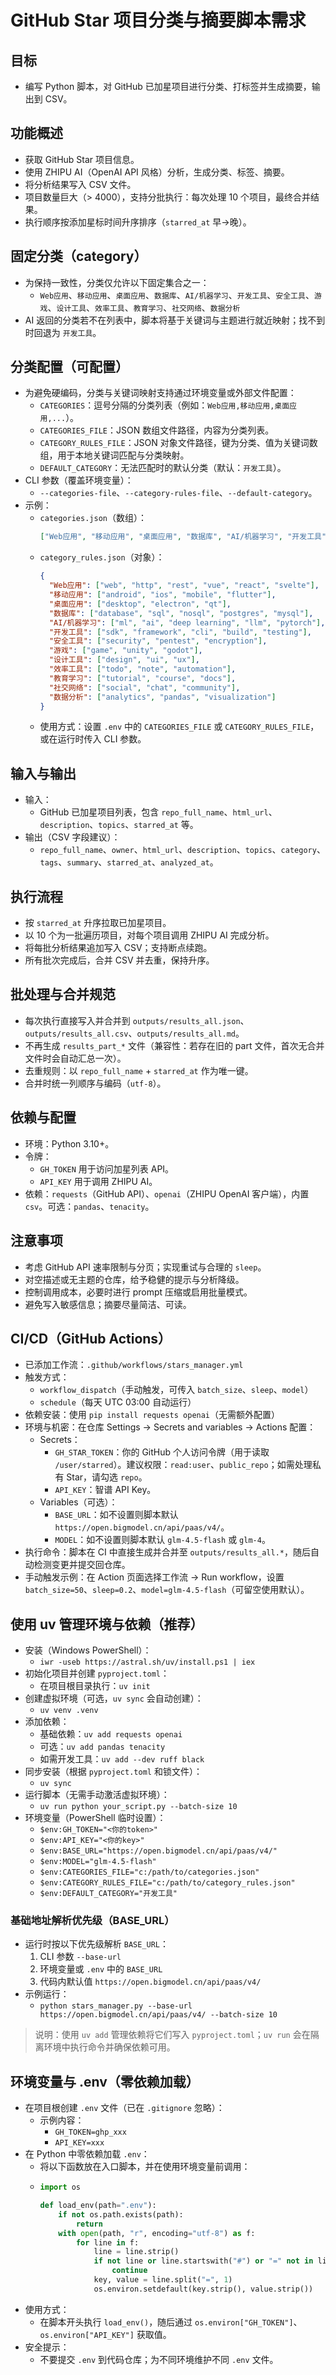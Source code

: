 # GitHub Star 项目分类与摘要脚本需求

## 目标
- 编写 Python 脚本，对 GitHub 已加星项目进行分类、打标签并生成摘要，输出到 CSV。

## 功能概述
- 获取 GitHub Star 项目信息。
- 使用 ZHIPU AI（OpenAI API 风格）分析，生成分类、标签、摘要。
- 将分析结果写入 CSV 文件。
- 项目数量巨大（> 4000），支持分批执行：每次处理 10 个项目，最终合并结果。
- 执行顺序按添加星标时间升序排序（`starred_at` 早→晚）。

## 固定分类（category）
- 为保持一致性，分类仅允许以下固定集合之一：
  - `Web应用`、`移动应用`、`桌面应用`、`数据库`、`AI/机器学习`、`开发工具`、`安全工具`、`游戏`、`设计工具`、`效率工具`、`教育学习`、`社交网络`、`数据分析`
- AI 返回的分类若不在列表中，脚本将基于关键词与主题进行就近映射；找不到时回退为 `开发工具`。

## 分类配置（可配置）
- 为避免硬编码，分类与关键词映射支持通过环境变量或外部文件配置：
  - `CATEGORIES`：逗号分隔的分类列表（例如：`Web应用,移动应用,桌面应用,...`）。
  - `CATEGORIES_FILE`：JSON 数组文件路径，内容为分类列表。
  - `CATEGORY_RULES_FILE`：JSON 对象文件路径，键为分类、值为关键词数组，用于本地关键词匹配与分类映射。
  - `DEFAULT_CATEGORY`：无法匹配时的默认分类（默认：`开发工具`）。
- CLI 参数（覆盖环境变量）：
  - `--categories-file`、`--category-rules-file`、`--default-category`。
- 示例：
  - `categories.json`（数组）：
    ```json
    ["Web应用", "移动应用", "桌面应用", "数据库", "AI/机器学习", "开发工具", "安全工具", "游戏", "设计工具", "效率工具", "教育学习", "社交网络", "数据分析"]
    ```
  - `category_rules.json`（对象）：
    ```json
    {
      "Web应用": ["web", "http", "rest", "vue", "react", "svelte"],
      "移动应用": ["android", "ios", "mobile", "flutter"],
      "桌面应用": ["desktop", "electron", "qt"],
      "数据库": ["database", "sql", "nosql", "postgres", "mysql"],
      "AI/机器学习": ["ml", "ai", "deep learning", "llm", "pytorch"],
      "开发工具": ["sdk", "framework", "cli", "build", "testing"],
      "安全工具": ["security", "pentest", "encryption"],
      "游戏": ["game", "unity", "godot"],
      "设计工具": ["design", "ui", "ux"],
      "效率工具": ["todo", "note", "automation"],
      "教育学习": ["tutorial", "course", "docs"],
      "社交网络": ["social", "chat", "community"],
      "数据分析": ["analytics", "pandas", "visualization"]
    }
    ```
  - 使用方式：设置 `.env` 中的 `CATEGORIES_FILE` 或 `CATEGORY_RULES_FILE`，或在运行时传入 CLI 参数。

## 输入与输出
- 输入：
  - GitHub 已加星项目列表，包含 `repo_full_name`、`html_url`、`description`、`topics`、`starred_at` 等。
- 输出（CSV 字段建议）：
  - `repo_full_name`、`owner`、`html_url`、`description`、`topics`、`category`、`tags`、`summary`、`starred_at`、`analyzed_at`。

## 执行流程
- 按 `starred_at` 升序拉取已加星项目。
- 以 10 个为一批遍历项目，对每个项目调用 ZHIPU AI 完成分析。
- 将每批分析结果追加写入 CSV；支持断点续跑。
- 所有批次完成后，合并 CSV 并去重，保持升序。

## 批处理与合并规范
- 每次执行直接写入并合并到 `outputs/results_all.json`、`outputs/results_all.csv`、`outputs/results_all.md`。
- 不再生成 `results_part_*` 文件（兼容性：若存在旧的 part 文件，首次无合并文件时会自动汇总一次）。
- 去重规则：以 `repo_full_name` + `starred_at` 作为唯一键。
- 合并时统一列顺序与编码（`utf-8`）。

## 依赖与配置
- 环境：Python 3.10+。
- 令牌：
  - `GH_TOKEN` 用于访问加星列表 API。
  - `API_KEY` 用于调用 ZHIPU AI。
 - 依赖：`requests`（GitHub API）、`openai`（ZHIPU OpenAI 客户端），内置 `csv`。可选：`pandas`、`tenacity`。

## 注意事项
- 考虑 GitHub API 速率限制与分页；实现重试与合理的 `sleep`。
- 对空描述或无主题的仓库，给予稳健的提示与分析降级。
- 控制调用成本，必要时进行 prompt 压缩或启用批量模式。
- 避免写入敏感信息；摘要尽量简洁、可读。

## CI/CD（GitHub Actions）
- 已添加工作流：`.github/workflows/stars_manager.yml`
- 触发方式：
  - `workflow_dispatch`（手动触发，可传入 `batch_size`、`sleep`、`model`）
  - `schedule`（每天 UTC 03:00 自动运行）
- 依赖安装：使用 `pip install requests openai`（无需额外配置）
- 环境与机密：在仓库 Settings → Secrets and variables → Actions 配置：
  - Secrets：
    - `GH_STAR_TOKEN`：你的 GitHub 个人访问令牌（用于读取 `/user/starred`）。建议权限：`read:user`、`public_repo`；如需处理私有 Star，请勾选 `repo`。
    - `API_KEY`：智谱 API Key。
  - Variables（可选）：
    - `BASE_URL`：如不设置则脚本默认 `https://open.bigmodel.cn/api/paas/v4/`。
    - `MODEL`：如不设置则脚本默认 `glm-4.5-flash` 或 `glm-4`。
- 执行命令：脚本在 CI 中直接生成并合并至 `outputs/results_all.*`，随后自动检测变更并提交回仓库。
- 手动触发示例：在 Action 页面选择工作流 → Run workflow，设置 `batch_size=50`、`sleep=0.2`、`model=glm-4.5-flash`（可留空使用默认）。

## 使用 uv 管理环境与依赖（推荐）
- 安装（Windows PowerShell）：
  - `iwr -useb https://astral.sh/uv/install.ps1 | iex`
- 初始化项目并创建 `pyproject.toml`：
  - 在项目根目录执行：`uv init`
- 创建虚拟环境（可选，`uv sync` 会自动创建）：
  - `uv venv .venv`
- 添加依赖：
  - 基础依赖：`uv add requests openai`
  - 可选：`uv add pandas tenacity`
  - 如需开发工具：`uv add --dev ruff black`
- 同步安装（根据 `pyproject.toml` 和锁文件）：
  - `uv sync`
- 运行脚本（无需手动激活虚拟环境）：
  - `uv run python your_script.py --batch-size 10`
- 环境变量（PowerShell 临时设置）：
  - `$env:GH_TOKEN="<你的token>"`
  - `$env:API_KEY="<你的key>"`
  - `$env:BASE_URL="https://open.bigmodel.cn/api/paas/v4/"`
  - `$env:MODEL="glm-4.5-flash"`
  - `$env:CATEGORIES_FILE="c:/path/to/categories.json"`
  - `$env:CATEGORY_RULES_FILE="c:/path/to/category_rules.json"`
  - `$env:DEFAULT_CATEGORY="开发工具"`

### 基础地址解析优先级（BASE_URL）
- 运行时按以下优先级解析 `BASE_URL`：
  1. CLI 参数 `--base-url`
  2. 环境变量或 `.env` 中的 `BASE_URL`
  3. 代码内默认值 `https://open.bigmodel.cn/api/paas/v4/`
- 示例运行：
  - `python stars_manager.py --base-url https://open.bigmodel.cn/api/paas/v4/ --batch-size 10`

> 说明：使用 `uv add` 管理依赖将它们写入 `pyproject.toml`；`uv run` 会在隔离环境中执行命令并确保依赖可用。

## 环境变量与 .env（零依赖加载）
- 在项目根创建 `.env` 文件（已在 `.gitignore` 忽略）：
  - 示例内容：
    - `GH_TOKEN=ghp_xxx`
    - `API_KEY=xxx`
- 在 Python 中零依赖加载 `.env`：
  - 将以下函数放在入口脚本，并在使用环境变量前调用：
  - 
    ```python
    import os

    def load_env(path=".env"):
        if not os.path.exists(path):
            return
        with open(path, "r", encoding="utf-8") as f:
            for line in f:
                line = line.strip()
                if not line or line.startswith("#") or "=" not in line:
                    continue
                key, value = line.split("=", 1)
                os.environ.setdefault(key.strip(), value.strip())
    ```
- 使用方式：
  - 在脚本开头执行 `load_env()`，随后通过 `os.environ["GH_TOKEN"]`、`os.environ["API_KEY"]` 获取值。
- 安全提示：
  - 不要提交 `.env` 到代码仓库；为不同环境维护不同 `.env` 文件。